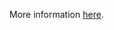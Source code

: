 More information [here](https://docs.bridgecrew.io/docs/ensure-aws-codecommit-branch-changes-have-at-least-2-approvals).
